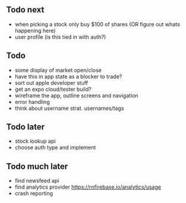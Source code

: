 ## Todo next

- when picking a stock only buy $100 of shares (OR figure out whats happening here)
- user profile (is this tied in with auth?)

## Todo

- some display of market open/close
- have this in app state as a blocker to trade?
- sort out apple developer stuff
- get an expo cloud/tester build?
- wireframe the app, outline screens and navigation
- error handling
- think about username strat. usernames/tags

## Todo later

- stock lookup api
- choose auth type and implement

## Todo much later

- find newsfeed api
- find analytics provider
  https://rnfirebase.io/analytics/usage
- crash reporting
